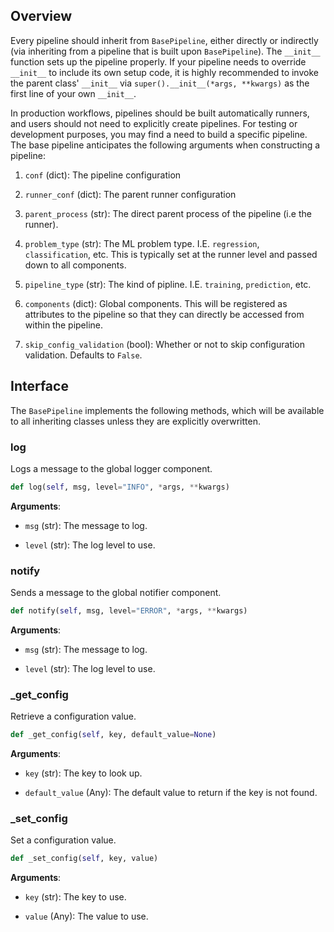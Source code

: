 ## Overview

Every pipeline should inherit from `BasePipeline`, either directly or indirectly (via inheriting from a pipeline that is built upon `BasePipeline`). The `__init__` function sets up the pipeline properly. If your pipeline needs to override `__init__` to include its own setup code, it is highly recommended to invoke the parent class' `__init__` via `super().__init__(*args, **kwargs)` as the first line of your own `__init__`. 

In production workflows, pipelines should be built automatically runners, and users should not need to explicitly create pipelines. For testing or development purposes, you may find a need to build a specific pipeline. The base pipeline anticipates the following arguments when constructing a pipeline: 

1. `conf` (dict): The pipeline configuration

2.  `runner_conf` (dict): The parent runner configuration

3. `parent_process` (str): The direct parent process of the pipeline (i.e the runner). 

4. `problem_type` (str): The ML problem type. I.E. `regression`, `classification`, etc. This is typically set at the runner level and passed down to all components. 

5. `pipeline_type` (str): The kind of pipline. I.E. `training`, `prediction`, etc. 

6. `components` (dict): Global components. This will be registered as attributes to the pipeline so that they can directly be accessed from within the pipeline.  

7. `skip_config_validation` (bool): Whether or not to skip configuration validation. Defaults to `False`.

## Interface

The `BasePipeline` implements the following methods, which will be available to all inheriting classes unless they are explicitly overwritten. 

### log 

Logs a message to the global logger component. 

```python
def log(self, msg, level="INFO", *args, **kwargs)
```

**Arguments**: 

- `msg` (str): The message to log. 

- `level` (str): The log level to use. 

### notify 

Sends a message to the global notifier component. 

```python
def notify(self, msg, level="ERROR", *args, **kwargs)
```
**Arguments**: 

- `msg` (str): The message to log. 

- `level` (str): The log level to use. 

### _get_config

Retrieve a configuration value. 

```python 
def _get_config(self, key, default_value=None)
```

**Arguments**: 

- `key` (str): The key to look up. 

- `default_value` (Any): The default value to return if the key is not found.

### _set_config

Set a configuration value. 

```python
def _set_config(self, key, value)
```

**Arguments**: 

- `key` (str): The key to use. 

- `value` (Any): The value to use.